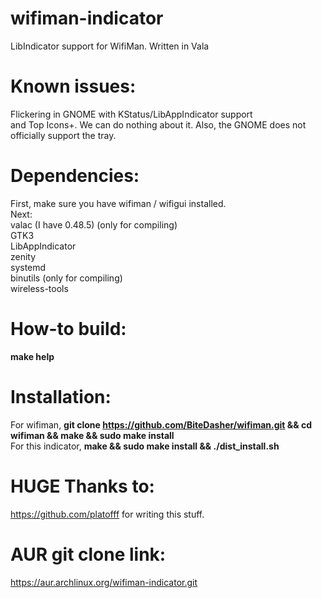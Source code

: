 # wifiman-indicator
LibIndicator support for WifiMan. Written in Vala

# Known issues:

Flickering in GNOME with KStatus/LibAppIndicator support \
and Top Icons+. We can do nothing about it. Also, the GNOME does not officially support the tray.

# Dependencies:
First, make sure you have wifiman / wifigui installed. \
Next: \
valac (I have 0.48.5) (only for compiling) \
GTK3 \
LibAppIndicator \
zenity \
systemd \
binutils (only for compiling)\
wireless-tools

# How-to build:

**make help**

# Installation:
For wifiman, **git clone https://github.com/BiteDasher/wifiman.git && cd wifiman && make && sudo make install** \
For this indicator, __make && sudo make install && ./dist_install.sh__

# HUGE Thanks to:
https://github.com/platofff for writing this stuff.

# AUR git clone link:
https://aur.archlinux.org/wifiman-indicator.git
